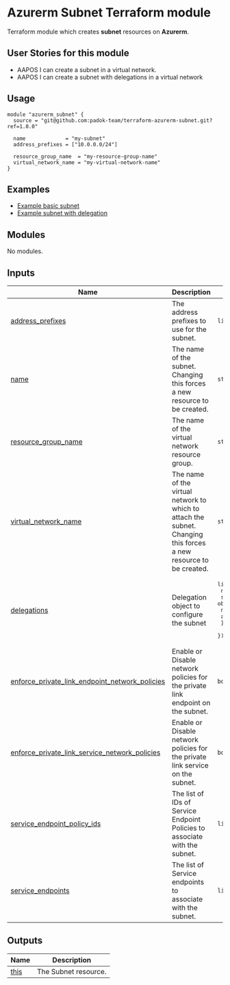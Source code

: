 # Azurerm Subnet Terraform module

Terraform module which creates **subnet** resources on **Azurerm**.

## User Stories for this module

- AAPOS I can create a subnet in a virtual network.
- AAPOS I can create a subnet with delegations in a virtual network

## Usage

```hcl
module "azurerm_subnet" {
  source = "git@github.com:padok-team/terraform-azurerm-subnet.git?ref=1.0.0"

  name             = "my-subnet"
  address_prefixes = ["10.0.0.0/24"]

  resource_group_name  = "my-resource-group-name"
  virtual_network_name = "my-virtual-network-name"
}
```

## Examples

- [Example basic subnet](example/basic/main.tf)
- [Example subnet with delegation](example/subnet_with_delegation/main.tf)

<!-- BEGIN_TF_DOCS -->
## Modules

No modules.

## Inputs

| Name | Description | Type | Default | Required |
|------|-------------|------|---------|:--------:|
| <a name="input_address_prefixes"></a> [address\_prefixes](#input\_address\_prefixes) | The address prefixes to use for the subnet. | `list(string)` | n/a | yes |
| <a name="input_name"></a> [name](#input\_name) | The name of the subnet. Changing this forces a new resource to be created. | `string` | n/a | yes |
| <a name="input_resource_group_name"></a> [resource\_group\_name](#input\_resource\_group\_name) | The name of the virtual network resource group. | `string` | n/a | yes |
| <a name="input_virtual_network_name"></a> [virtual\_network\_name](#input\_virtual\_network\_name) | The name of the virtual network to which to attach the subnet. Changing this forces a new resource to be created. | `string` | n/a | yes |
| <a name="input_delegations"></a> [delegations](#input\_delegations) | Delegation object to configure the subnet | <pre>list(object({<br>    name = string<br>    service_delegation = object({<br>      name    = string<br>      actions = list(string)<br>    })<br>  }))</pre> | `null` | no |
| <a name="input_enforce_private_link_endpoint_network_policies"></a> [enforce\_private\_link\_endpoint\_network\_policies](#input\_enforce\_private\_link\_endpoint\_network\_policies) | Enable or Disable network policies for the private link endpoint on the subnet. | `bool` | `false` | no |
| <a name="input_enforce_private_link_service_network_policies"></a> [enforce\_private\_link\_service\_network\_policies](#input\_enforce\_private\_link\_service\_network\_policies) | Enable or Disable network policies for the private link service on the subnet. | `bool` | `false` | no |
| <a name="input_service_endpoint_policy_ids"></a> [service\_endpoint\_policy\_ids](#input\_service\_endpoint\_policy\_ids) | The list of IDs of Service Endpoint Policies to associate with the subnet. | `list(string)` | `null` | no |
| <a name="input_service_endpoints"></a> [service\_endpoints](#input\_service\_endpoints) | The list of Service endpoints to associate with the subnet. | `list(string)` | `null` | no |

## Outputs

| Name | Description |
|------|-------------|
| <a name="output_this"></a> [this](#output\_this) | The Subnet resource. |
<!-- END_TF_DOCS -->
